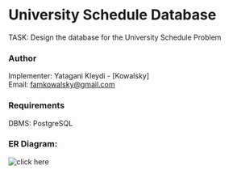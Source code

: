 # University Schedule Database  
TASK: Design the database for the University Schedule Problem  

### Author  
Implementer: Yatagani Kleydi - [Kowalsky]  
Email: <famkowalsky@gmail.com>

### Requirements
DBMS: PostgreSQL  

### ER Diagram:  
![click here](https://github.com/zTsugumi/BMSTU_Practice_3thCourse/tree/feature_db/db/ER.png "ER Diagram")